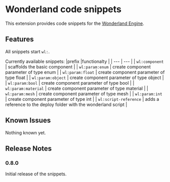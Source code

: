 # Wonderland code snippets

This extension provides code snippets for the [Wonderland Engine](https://wonderlandengine.com/). 

## Features

All snippets start `wl:`. 

Currently available snippets:
|prefix |functionalty  |
| --- | --- | 
| `wl:component` | scaffolds the basic component |
| `wl:param:enum` | create component parameter of type enum |
| `wl:param:float` | create component parameter of type float |
| `wl:param:object` | create component parameter of type object |
| `wl:param:bool` | create component parameter of type bool |
| `wl:param:material` | create component parameter of type material |
| `wl:param:mesh` | create component parameter of type mesh |
| `wl:param:int` | create component parameter of type int |
| `wl:script-reference` | adds a reference to the deploy folder with the wonderland script |

## Known Issues

Nothing known yet. 

## Release Notes

### 0.8.0

Initial release of the snippets.
